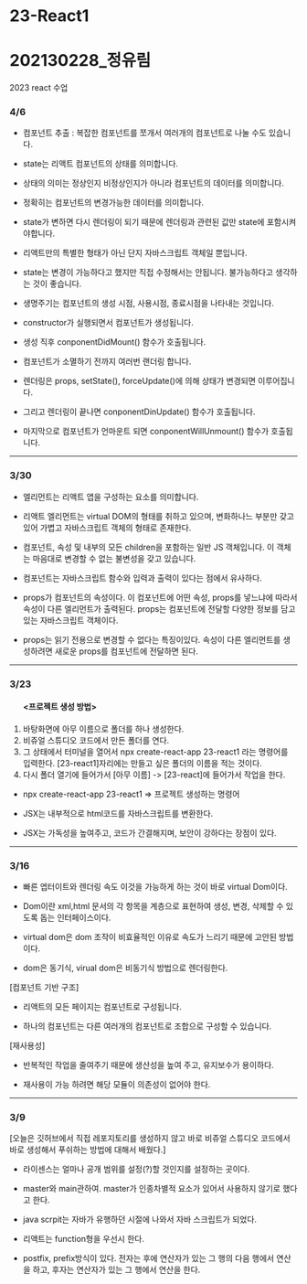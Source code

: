 # 23-React1 <h1>202130228_정유림</h1>
2023 react 수업

<h3>4/6</h3>

- 컴포넌트 추출 : 복잡한 컴포넌트를 쪼개서 여러개의 컴포넌트로 나눌 수도 있습니다.

- state는 리액트 컴포넌트의 상태를 의미합니다.

- 상태의 의미는 정상인지 비정상인지가 아니라 컴포넌트의 데이터를 의미합니다.

- 정확히는 컴포넌트의 변경가능한 데이터를 의미합니다.

- state가 변하면 다시 렌더링이 되기 때문에 렌더링과 관련된 값만 state에 포함시켜야합니다.

- 리액트만의 특별한 형태가 아닌 단지 자바스크립트 객체일 뿐입니다.

- state는 변경이 가능하다고 했지만 직접 수정해서는 안됩니다. 불가능하다고 생각하는 것이 좋습니다.

- 생명주기는 컴포넌트의 생성 시점, 사용시점, 종료시점을 나타내는 것입니다.

- constructor가 실행되면서 컴포넌트가 생성됩니다.

- 생성 직후 conponentDidMount() 함수가 호출됩니다.

- 컴포넌트가 소멸하기 전까지 여러번 랜더링 합니다.

- 렌더링은 props, setState(), forceUpdate()에 의해 상태가 변경되면 이루어집니다.

- 그리고 렌더링이 끝나면 conponentDinUpdate() 함수가 호출됩니다.

- 마지막으로 컴포넌트가 언마운트 되면 conponentWillUnmount() 함수가 호출됩니다.
-------------------------------------------------------------------------------------------------------------------
<h3>3/30</h3>

- 엘리먼트는 리액트 앱을 구성하는 요소를 의미합니다.

- 리액트 엘리먼트는 virtual DOM의 형태를 취하고 있으며, 변화하나느 부분만 갖고 있어 가볍고 자바스크립트 객체의 형태로 존재한다.

- 컴포넌트, 속성 및 내부의 모든 children을 포함하는 일반 JS 객체입니다. 이 객체는 마음대로 변경할 수 없는 불변성을 갖고 있습니다.

- 컴포넌트는 자바스크립트 함수와 입력과 출력이 있다는 점에서 유사하다.

- props가 컴포넌트의 속성이다. 이 컴포넌트에 어떤 속성, props를 넣느냐에 따라서 속성이 다른 엘리먼트가 출력된다. props는 컴포넌트에 전달할 다양한 정보를 담고 있는 자바스크립트 객체이다.

- props는 읽기 전용으로 변경할 수 없다는 특징이있다. 속성이 다른 엘리먼트를 생성하려면 새로운 props를 컴포넌트에 전달하면 된다.
-------------------------------------------------------------------------------------------------------------------
<h3>3/23</h3>

<ol>
  <h4><프로젝트 생성 방법></h4>
  <li> 바탕화면에 아무 이름으로 폴더를 하나 생성한다. </li>
  <li> 비쥬얼 스튜디오 코드에서 만든 폴더를 연다.</li>
  <li> 그 상태에서 터미널을 열어서 npx create-react-app 23-react1  라는 명령어를 입력한다. [23-react1]자리에는 만들고 싶은 폴더의 이름을 적는 것이다.</li>
  <li> 다시 폴더 열기에 들어가서 [아무 이름] -> [23-react]에 들어가서 작업을 한다.</li>
</ol>

- npx create-react-app 23-react1  =>  프로젝트 생성하는 명령어

- JSX는 내부적으로 html코드를 자바스크립트를 변환한다.

- JSX는 가독성을 높여주고, 코드가 간결해지며, 보안이 강하다는 장점이 있다.
-------------------------------------------------------------------------------------------------------------------
<h3>3/16</h3>

- 빠른 엡터이트와 렌더링 속도 이것을 가능하게 하는 것이 바로 virtual Dom이다.

- Dom이란 xml,html 문서의 각 항목을 계층으로 표현하여 생성, 변경, 삭제할 수 있도록 돕는 인터페이스이다. 

- virtual dom은 dom 조작이 비효율적인 이유로 속도가 느리기 때문에 고안된 방법이다.

- dom은 동기식, virual dom은 비동기식 방법으로 렌더링한다.

[컴포넌트 기반 구조]
- 리액트의 모든 페이지는 컴포넌트로 구성됩니다.

- 하나의 컴포넌트는 다른 여러개의 컴포넌트로 조합으로 구성할 수 있습니다.

[재사용성]
- 반복적인 작업을 줄여주기 때문에 생산성을 높여 주고, 유지보수가 용이하다.

- 재사용이 가능 하려면 해당 모듈이 의존성이 없어야 한다.

-------------------------------------------------------------------------------------------------------------------

<h3>3/9</h3>
[오늘은 깃허브에서 직접 레포지토리를 생성하지 않고 바로 비쥬얼 스튜디오 코드에서 바로 생성해서 푸쉬하는 방법에 대해서 배웠다.]

- 라이센스는 얼마나 공개 범위를 설정(?)할 것인지를 설정하는 곳이다. 

- master와 main관하여. master가 인종차별적 요소가 있어서 사용하지 않기로 했다고 한다.

- java scrpit는 자바가 유행하던 시절에 나와서 자바 스크립트가 되었다.

- 리액트는 function형을 우선시 한다.

- postfix, prefix방식이 있다. 전자는 후에 연산자가 있는 그 행의 다음 행에서 연산을 하고, 후자는 연산자가 있는 그 행에서 연산을 한다.


